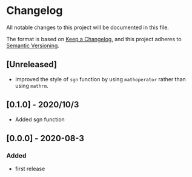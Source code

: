 # Changelog

All notable changes to this project will be documented in this file.

The format is based on [Keep a Changelog](https://keepachangelog.com/en/1.0.0/),
and this project adheres to [Semantic Versioning](https://semver.org/spec/v2.0.0.html).

## [Unreleased]

- Improved the style of `sgn` function by using `mathoperator` rather than using `mathrm`.

## [0.1.0] - 2020/10/3

- Added sgn function

## [0.0.0] - 2020-08-3

### Added

- first release
